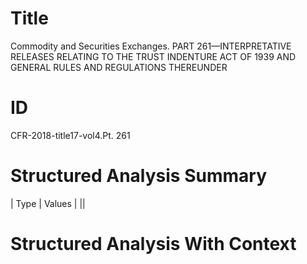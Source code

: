 # Title

 Commodity and Securities Exchanges. PART 261—INTERPRETATIVE RELEASES RELATING TO THE TRUST INDENTURE ACT OF 1939 AND GENERAL RULES AND REGULATIONS THEREUNDER


# ID

 CFR-2018-title17-vol4.Pt. 261


# Structured Analysis Summary

| Type   | Values   |
||


# Structured Analysis With Context

 


